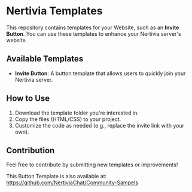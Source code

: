# Nertivia Templates

This repository contains templates for your Website, such as an **Invite Button**. You can use these templates to enhance your Nertivia server's website.

## Available Templates
- **Invite Button**: A button template that allows users to quickly join your Nertivia server.

## How to Use
1. Download the template folder you're interested in.
2. Copy the files (HTML/CSS) to your project.
3. Customize the code as needed (e.g., replace the invite link with your own).

## Contribution
Feel free to contribute by submitting new templates or improvements!

This Button Template is also available at: https://github.com/NertiviaChat/Community-Sampels
